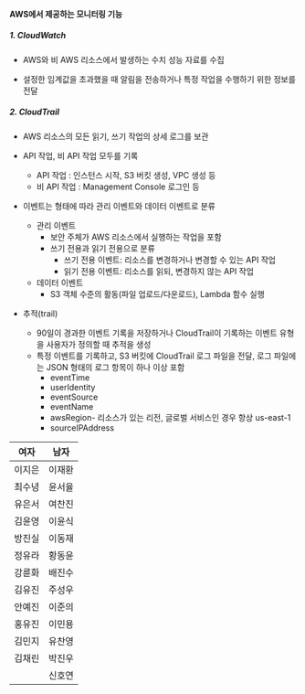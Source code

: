 #### AWS에서 제공하는 모니터링 기능

##### 1. CloudWatch

- AWS와 비 AWS 리소스에서 발생하는 수치 성능 자료를 수집

- 설정한 임계값을 초과했을 때 알림을 전송하거나 특정 작업을 수행하기 위한 정보를 전달

##### 2. CloudTrail

- AWS 리소스의 모든 읽기, 쓰기 작업의 상세 로그를 보관

- API 작업, 비 API 작업 모두를 기록
  - API 작업 : 인스턴스 시작, S3 버킷 생성, VPC 생성 등
  - 비 API 작업 : Management Console 로그인 등
- 이벤트는 형태에 따라 관리 이벤트와 데이터 이벤트로 분류
  - 관리 이벤트
    - 보안 주체가 AWS 리소스에서 실행하는 작업을 포함
    - 쓰기 전용과 읽기 전용으로 분류
      - 쓰기 전용 이벤트: 리소스를 변경하거나 변경할 수 있는 API 작업
      - 읽기 전용 이벤트: 리소스를 읽되, 변경하지 않는 API 작업
  - 데이터 이벤트
    - S3 객체 수준의 활동(파일 업로드/다운로드), Lambda 함수 실행
- 추적(trail)
  - 90일이 경과한 이벤트 기록을 저장하거나 CloudTrail이 기록하는 이벤트 유형을 사용자가 정의할 때 추적을 생성
  - 특정 이벤트를 기록하고, S3 버킷에 CloudTrail 로그 파일을 전달, 로그 파일에는 JSON 형태의 로그 항목이 하나 이상 포함
    - eventTime
    - userIdentity
    - eventSource
    - eventName
    - awsRegion- 리소스가 있는 리전, 글로벌 서비스인 경우 항상 us-east-1
    - sourceIPAddress









| 여자   | 남자   |
| ------ | ------ |
| 이지은 | 이재환 |
| 최수녕 | 윤서율 |
| 유은서 | 여찬진 |
| 김윤영 | 이윤식 |
| 방진실 | 이동재 |
| 정유라 | 황동윤 |
| 강륜화 | 배진수 |
| 김유진 | 주성우 |
| 안예진 | 이준의 |
| 홍유진 | 이민용 |
| 김민지 | 유찬영 |
| 김채린 | 박진우 |
|        | 신호연 |

